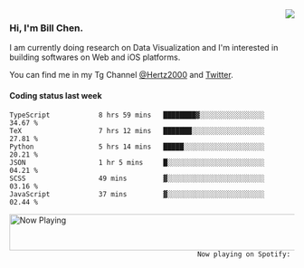<img  align="right" src="https://github-readme-stats.vercel.app/api?username=BillChen2k&show_icons=false&count_private=true&hide_title=true">

### Hi, I'm Bill Chen.

I am currently doing research on Data Visualization and I'm interested in building softwares on Web and iOS platforms.

You can find me in my Tg Channel [@Hertz2000](https://t.me/Hertz2000) and [Twitter](https://twitter.com/billchen2k).

#### Coding status last week

<!--START_SECTION:waka-->

```text
TypeScript            8 hrs 59 mins   ████████▓░░░░░░░░░░░░░░░░   34.67 %
TeX                   7 hrs 12 mins   ███████░░░░░░░░░░░░░░░░░░   27.81 %
Python                5 hrs 14 mins   █████░░░░░░░░░░░░░░░░░░░░   20.21 %
JSON                  1 hr 5 mins     █░░░░░░░░░░░░░░░░░░░░░░░░   04.21 %
SCSS                  49 mins         ▓░░░░░░░░░░░░░░░░░░░░░░░░   03.16 %
JavaScript            37 mins         ▓░░░░░░░░░░░░░░░░░░░░░░░░   02.44 %
```

<!--END_SECTION:waka-->


<div>
<a href="https://spotify-now-playing.billchen2k.vercel.app/now-playing?open">
   <img align="right" src="https://spotify-now-playing.billchen2k.vercel.app/now-playing" width="540" height="64" alt="Now Playing">
</a>
</div>

<div>
<p align="right"><code>Now playing on Spotify: </code></p>
</div>

<!--
**BillChen2K/BillChen2K** is a ✨ _special_ ✨ repository because its `README.md` (this file) appears on your GitHub profile.

Here are some ideas to get you started:

- 🔭 I’m currently working on ...
- 🌱 I’m currently learning ...
- 👯 I’m looking to collaborate on ...
- 🤔 I’m looking for help with ...
- 💬 Ask me about ...
- 📫 How to reach me: ...
- 😄 Pronouns: ...
- ⚡ Fun fact: ...
-->
